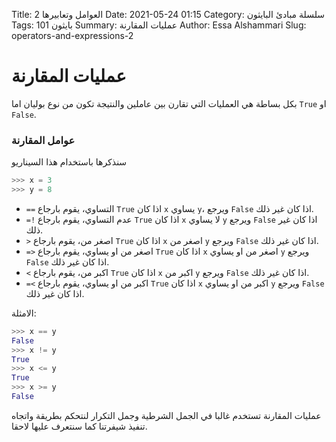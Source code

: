Title: العوامل وتعابيرها 2
Date: 2021-05-24 01:15
Category: سلسلة مبادئ البايثون
Tags: بايثون 101
Summary: عمليات المقارنة
Author: Essa Alshammari
Slug: operators-and-expressions-2

# عمليات المقارنة

بكل بساطة هي العمليات التي تقارن بين عاملين والنتيجة تكون من نوع بوليان اما `True` او `False`.

### عوامل المقارنة

سنذكرها باستخدام هذا السيناريو

```python
>>> x = 3
>>> y = 8
```

 - `==` التساوي، يقوم بارجاع `True` اذا كان `x` يساوي `y`، ويرجع `False` اذا كان غير ذلك.
 - `=!` عدم التساوي، يقوم بارجاع `True` اذا كان `x` لا يساوي `y` ويرجع `False` اذا كان غير ذلك.
 - `>` اصغر من، يقوم بارجاع `True` اذا كان `x` اصغر من `y` ويرجع `False` اذا كان غير ذلك.
 - `=>` اصغر من او يساوي، يقوم بارجاع `True` اذا كان `x`  اصغر من او يساوي `y` ويرجع `False` اذا كان غير ذلك.
 - `<` اكبر من، يقوم بارجاع `True` اذا كان `x` اكبر من `y` ويرجع `False` اذا كان غير ذلك.
  - `=<` اكبر من او يساوي، يقوم بارجاع `True` اذا كان `x`  اكبر من او يساوي `y` ويرجع `False` اذا كان غير ذلك.


الامثلة:

```python
>>> x == y
False
>>> x != y
True
>>> x <= y
True
>>> x >= y
False
```

عمليات المقارنة تستخدم غالبا في الجمل الشرطية وجمل التكرار لنتحكم بطريقة واتجاه تنفيذ شيفرتنا كما سنتعرف عليها لاحقا.